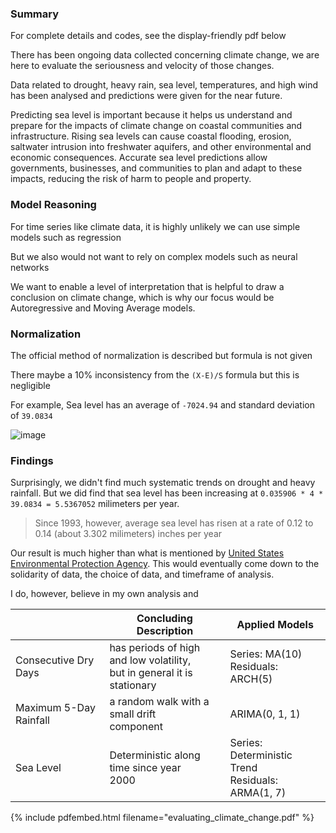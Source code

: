 ### Summary

For complete details and codes, see the display-friendly pdf below

There has been ongoing data collected concerning climate change, we are here to evaluate the seriousness and velocity of those changes.

Data related to drought, heavy rain, sea level, temperatures, and high wind has been analysed and predictions were given for the near future.

Predicting sea level is important because it helps us understand and prepare for the impacts of climate change on coastal communities and infrastructure. Rising sea levels can cause coastal flooding, erosion, saltwater intrusion into freshwater aquifers, and other environmental and economic consequences. Accurate sea level predictions allow governments, businesses, and communities to plan and adapt to these impacts, reducing the risk of harm to people and property.

### Model Reasoning

For time series like climate data, it is highly unlikely we can use simple models such as regression

But we also would not want to rely on complex models such as neural networks

We want to enable a level of interpretation that is helpful to draw a conclusion on climate change, which is why our focus would be Autoregressive and Moving Average models.

### Normalization

The official method of normalization is described but formula is not given

There maybe a 10% inconsistency from the `(X-E)/S` formula but this is negligible

For example, Sea level has an average of `-7024.94` and standard deviation of `39.0834`

![image](https://user-images.githubusercontent.com/12572058/216469063-04a48143-978f-49e1-84b6-fa9272c0371c.png)

### Findings

Surprisingly, we didn't find much systematic trends on drought and heavy rainfall. But we did find that sea level has been increasing at `0.035906 * 4 * 39.0834 = 5.5367052` milimeters per year.

> Since 1993, however, average sea level has risen at a rate of 0.12 to 0.14 (about 3.302 milimeters) inches per year

Our result is much higher than what is mentioned by [United States Environmental Protection Agency](https://www.epa.gov/climate-indicators/climate-change-indicators-sea-level). This would eventually come down to the solidarity of data, the choice of data, and timeframe of analysis.

I do, however, believe in my own analysis and 

|                        | Concluding Description                                                     | Applied Models                                       |
|------------------------|----------------------------------------------------------------------------|------------------------------------------------------|
|  Consecutive Dry Days  | has periods of high and low volatility,<br>but in general it is stationary |         Series: MA(10)<br>Residuals: ARCH(5)         |
| Maximum 5-Day Rainfall |                a random walk with a small drift<br>component               |                    ARIMA(0, 1, 1)                    |
|        Sea Level       |                 Deterministic along time since year<br>2000                | Series: Deterministic Trend<br>Residuals: ARMA(1, 7) |

{% include pdfembed.html filename="evaluating_climate_change.pdf" %}

